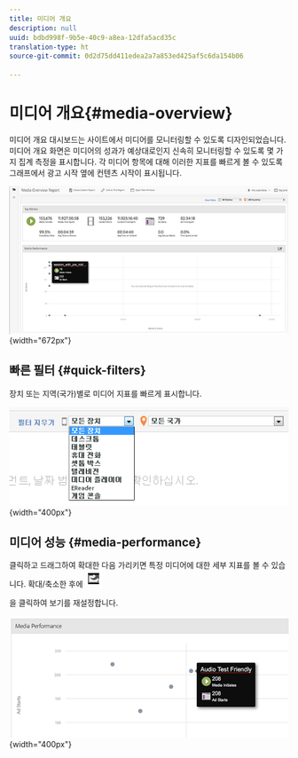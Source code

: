 ```yaml
---
title: 미디어 개요
description: null
uuid: bdbd998f-9b5e-40c9-a8ea-12dfa5acd35c
translation-type: ht
source-git-commit: 0d2d75dd411edea2a7a853ed425af5c6da154b06

---
```



# 미디어 개요{#media-overview}

미디어 개요 대시보드는 사이트에서 미디어를 모니터링할 수 있도록 디자인되었습니다. 미디어 개요 화면은 미디어의 성과가 예상대로인지 신속히 모니터링할 수 있도록 몇 가지 집계 측정을 표시합니다. 각 미디어 항목에 대해 이러한 지표를 빠르게 볼 수 있도록 그래프에서 광고 시작 옆에 컨텐츠 시작이 표시됩니다.

![](assets/media_overview.png){width="672px"}

## 빠른 필터 {#quick-filters}

장치 또는 지역(국가)별로 미디어 지표를 빠르게 표시합니다.

![](assets/video-overview-report-filters.png){width="400px"}

## 미디어 성능 {#media-performance}

클릭하고 드래그하여 확대한 다음 가리키면 특정 미디어에 대한 세부 지표를 볼 수 있습니다. 확대/축소한 후에 ![](assets/video-overview-report-revert.png)

을 클릭하여 보기를 재설정합니다.

![](assets/media_overview_zoom.png){width="400px"}

